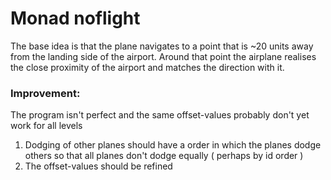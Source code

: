 # Monad noflight

The base idea is that the plane navigates to a point that is ~20 units away from the landing side of the airport. 
Around that point the airplane realises the close proximity of the airport and matches the direction with it. 

### Improvement:

The program isn't perfect and the same offset-values probably don't yet work for all levels
1. Dodging of other planes should have a order in which the planes dodge others so that all planes don't dodge equally ( perhaps by id order )
2. The offset-values should be refined
